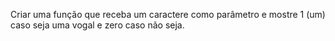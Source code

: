  Criar uma função que receba um caractere como parâmetro e mostre 1 (um) caso
seja uma vogal e zero caso não seja.